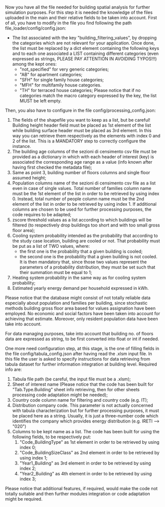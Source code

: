 Now you have all the file needed for building spatial analysis for further simulation purposes.
For this step it is needed the knowledge of the files uploaded in the main and their relative fields to be taken into account.
First of all, you have to modify in the file you find following the path file_loader/config/config.json: 

- The list associated with the key "building_filtering_values", by dropping the categories which are not relevant for your application.
Once done, the list must be replaced by a dict element containing the following keys and to each one associated a LIST containing different categories (even expressed as strings, PLEASE PAY ATTENTION IN AVOIDING TYPOS!!!) among the kept ones:
  - "not_specified" for very generic categories;
  - "AB" for apartment categories;
  - "SFH" for single family house categories;
  - "MFH" for multifamily house categories.
  - "TH" for terraced house categories;
Please notice that if no categories match the macro category expressed by the key, the list MUST be left empty.

Then, you also have to configure in the file config/processing_config.json:

1) The fields of the shapefile you want to keep as a list, but be careful! 
Building height header field must be placed as 1st element of the list while building surface header must be placed as 3rd element.
In this way you can retrieve them respectively as the elements with index 0 and 2 of the list.
This is a MANDATORY step to correctly configure the instance.
2) The building age columns of the sezioni di censimento csv file must be provided as a dictionary in which with each header of interest (key) is associated the corresponding age range as a value (info known after having first checked the metadata file); 
3) Same as point 3, building number of floors columns and single floor assumed height;
4) Population columns name of the sezioni di censimento csv file as a list even in case of single values. 
Total number of families column name must be the 1st element of the list in order to be retrieved by using index 0.
Instead, total number of people column name must be the 2nd element of the list in order to be retrieved by using index 1.
If additional columns are chosen to be used for further processing purposes, the code requires to be adapted;
5) zscore threshold values as a list according to which buildings will be filtered (to respectively drop buildings too short and with too small gross floor area);
6) Cooling system probability intended as the probability that according to the study case location, building are cooled or not.
That probability must be put as a list of TWO values, where:
   - the first one is the probability that a given building is cooled;
   - the second one is the probability that a given building is not cooled.
It is then mandatory that, since those two values represent the parameters of a probability distribution, they must be set such that their summation must be equal to 1;
7) Heating system probability in the same way as for cooling system probability;
8) Estimated yearly energy demand per household expressed in kWh.

Please notice that the database might consist of not totally reliable data especially about population and families per building, since stochastic methods building gross floor area based for values assignation have been employed.
No economic and social factors have been taken into account for achieving that estimate.
Moreover, only resident population data have been take into account.

For data managing purposes, take into account that building no. of floors data are expressed as string, to be first converted into float or int if needed. 

One more need configuration step, at this stage, is the one of filling fields in the file config/tabula_config.json after having read the .xlsm input file.
In this file the user is asked to specify instructions for data retrieving from tabula dataset for further information integration at building level.
Required info are:

1) Tabula file path (be careful, the input file must be a .xlsm);
2) Sheet of interest name (Please notice that the code has been built for "Tab.Type.Building" sheet info retrieving, then for other sheets processing code adaptation might be needed);
3) Country code column name for filtering and country code (e.g. IT);
4) Distribution company code. This parameter is not actually concerned with tabula characterization but for further processing purposes, it must be placed here as a string. 
Usually, it is just a three-number code which identifies the company which provides energy distribution (e.g. IRETI --> "020")
5) Columns to be kept name as a list. The code has been built for using the following fields, to be respectively put:
   1) "Code_BuildingType" as 1st element in order to be retrieved by using index 0;
   2) "Code_BuildingSizeClass" as 2nd element in order to be retrieved by using index 1;
   3) "Year1_Building" as 3rd element in order to be retrieved by using index 2;
   4) "Year2_Building" as 4th element in order to be retrieved by using index 3;

Please notice that additional features, if required, would make the code not totally suitable and then further modules integration or code adaptation might be required.
